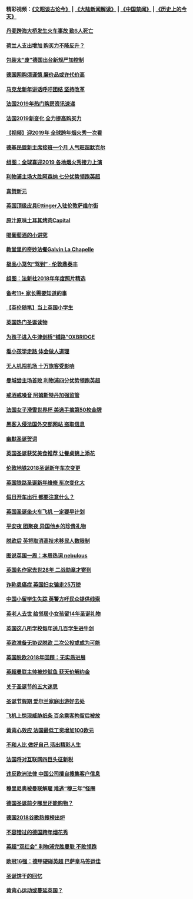 #### 精彩视频：[《文昭谈古论今》](https://github.com/gfw-breaker/wenzhao/blob/master/README.md?t=01021530) | [《大陆新闻解读》](https://github.com/gfw-breaker/ntdtv-comedy/blob/master/README.md?t=01021530) | [《中国禁闻》](https://github.com/gfw-breaker/ntdtv-news/blob/master/README.md?t=01021530) | [《历史上的今天》](https://github.com/gfw-breaker/today-in-history/blob/master/README.md?t=01021530) 

#### [丹麦跨海大桥发生火车事故 致6人死亡](../pages/nsc974/n10948353.md?t=01021530) 

#### [荷兰人支出增加 购买力不降反升？](../pages/nsc974/n10948390.md?t=01021530) 

#### [包装太“废”德国出台新规严加控制](../pages/nsc974/n10948358.md?t=01021530) 

#### [德国网购须谨慎 廉价品或许代价高](../pages/nsc974/n10948233.md?t=01021530) 

#### [马克龙新年讲话呼吁团结  坚持改革](../pages/nsc974/n10947012.md?t=01021530) 

#### [法国2019年热门购房资讯速递](../pages/nsc974/n10947033.md?t=01021530) 

#### [法国2019新变化 全力提高购买力](../pages/nsc974/n10946987.md?t=01021530) 

#### [【视频】迎2019年 全球跨年烟火秀一次看](../pages/nsc974/n10946627.md?t=01021530) 

#### [德基民盟新主席接班一个月 人气旺超默克尔](../pages/nsc974/n10946634.md?t=01021530) 

#### [组图：全球喜迎2019 各地烟火秀接力上演](../pages/nsc974/n10945584.md?t=01021530) 

#### [利物浦主场大胜阿森纳 七分优势领跑英超](../pages/nsc974/n10945421.md?t=01021530) 

#### [喜贺新元](../pages/nsc974/n10936605.md?t=01021530) 

#### [英国顶级皮具Ettinger入驻伦敦萨维尔街](../pages/nsc974/n10936595.md?t=01021530) 

#### [原汁原味土耳其烤肉Capital](../pages/nsc974/n10936573.md?t=01021530) 

#### [喝葡萄酒的小讲究](../pages/nsc974/n10936535.md?t=01021530) 

#### [教堂里的奇妙法餐Galvin La Chapelle](../pages/nsc974/n10935913.md?t=01021530) 

#### [极品小笼包“驾到” · 伦敦鼎泰丰](../pages/nsc974/n10935791.md?t=01021530) 

#### [组图：法新社2018年年度照片精选](../pages/nsc974/n10935213.md?t=01021530) 

#### [备考11+ 家长需要知道的事](../pages/nsc974/n10934312.md?t=01021530) 

#### [【英伦随笔】当上英国小学生](../pages/nsc974/n10934305.md?t=01021530) 

#### [英国热门圣诞读物](../pages/nsc974/n10934285.md?t=01021530) 

#### [为孩子进入牛津剑桥“铺路”OXBRIDGE](../pages/nsc974/n10934233.md?t=01021530) 

#### [看小孩学走路 体会做人道理](../pages/nsc974/n10934169.md?t=01021530) 

#### [无人机闯机场  十万旅客受影响](../pages/nsc974/n10934028.md?t=01021530) 

#### [曼城尝主场首败 利物浦四分优势领跑英超](../pages/nsc974/n10932818.md?t=01021530) 

#### [戒酒戒噪音 阿姆斯特丹加强监管](../pages/nsc974/n10928070.md?t=01021530) 

#### [法国女子滑雪世界杯 美选手摘第50枚金牌](../pages/nsc974/n10927351.md?t=01021530) 

#### [黑客入侵法国外交部网站 盗取信息](../pages/nsc974/n10927269.md?t=01021530) 

#### [幽默圣诞贺词](../pages/nsc974/n10926672.md?t=01021530) 

#### [英国圣诞获奖美食推荐 让餐桌锦上添花](../pages/nsc974/n10926641.md?t=01021530) 

#### [伦敦地铁2018圣诞新年车次变更](../pages/nsc974/n10926629.md?t=01021530) 

#### [英国铁路圣诞新年维修 车次变化大](../pages/nsc974/n10926618.md?t=01021530) 

#### [假日开车出行 都要注意什么？](../pages/nsc974/n10926610.md?t=01021530) 

#### [英国圣诞坐火车飞机 一定要早计划](../pages/nsc974/n10926599.md?t=01021530) 

#### [平安夜 团聚夜 异国他乡的珍贵礼物](../pages/nsc974/n10925634.md?t=01021530) 

#### [脱欧后 英将取消高技术移民人数限制](../pages/nsc974/n10924981.md?t=01021530) 

#### [图说英国一周：本周热词 nebulous](../pages/nsc974/n10925020.md?t=01021530) 

#### [英国名作家去世28年 二战勋章才寄到](../pages/nsc974/n10925014.md?t=01021530) 

#### [诈称患癌症 英国妇女骗走25万镑](../pages/nsc974/n10925008.md?t=01021530) 

#### [中国小留学生失踪  英警方吁民众提供线索](../pages/nsc974/n10925001.md?t=01021530) 

#### [英老人去世 给邻居小女孩留14年圣诞礼物](../pages/nsc974/n10924997.md?t=01021530) 

#### [英国这八所学校每年送几百学生进牛剑](../pages/nsc974/n10924990.md?t=01021530) 

#### [英欧准备无协议脱欧 二次公投或成为可能](../pages/nsc974/n10923373.md?t=01021530) 

#### [英国脱欧2018年回顾：无实质进展](../pages/nsc974/n10923355.md?t=01021530) 

#### [英超曼联主帅被炒鱿鱼 获天价解约金](../pages/nsc974/n10922656.md?t=01021530) 

#### [关于圣诞节的五大迷思](../pages/nsc974/n10919864.md?t=01021530) 

#### [圣诞节假期 爱尔兰家庭出游好去处](../pages/nsc974/n10919966.md?t=01021530) 

#### [飞机上惊现威胁纸条 百余乘客拘留后被放](../pages/nsc974/n10920081.md?t=01021530) 

#### [黄背心效应 法国最低工资增加100欧元](../pages/nsc974/n10919737.md?t=01021530) 

#### [不和人比 做好自己 活出精彩人生](../pages/nsc974/n10920053.md?t=01021530) 

#### [法国将对互联网四巨头征新税](../pages/nsc974/n10919837.md?t=01021530) 

#### [违反欧洲法律 中国公司擅自搜集客户信息](../pages/nsc974/n10918199.md?t=01021530) 

#### [穆里尼奥被曼联解雇 难逃“穆三年”怪圈](../pages/nsc974/n10919101.md?t=01021530) 

#### [德国圣诞前夕哪里还能购物？](../pages/nsc974/n10918186.md?t=01021530) 

#### [德国2018谷歌热搜榜出炉](../pages/nsc974/n10918077.md?t=01021530) 

#### [不容错过的德国跨年烟花秀](../pages/nsc974/n10917989.md?t=01021530) 

#### [英超“双红会” 利物浦完胜曼联 不败领跑](../pages/nsc974/n10917557.md?t=01021530) 

#### [欧冠16强：德甲硬碰英超 巴萨皇马签运佳](../pages/nsc974/n10917207.md?t=01021530) 

#### [圣诞饼干的回忆](../pages/nsc974/n10916160.md?t=01021530) 

#### [黄背心运动或蔓延英国？](../pages/nsc974/n10915769.md?t=01021530) 

